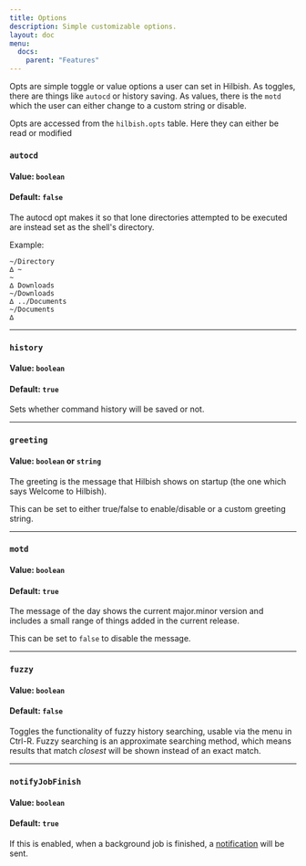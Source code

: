 ```yaml
---
title: Options
description: Simple customizable options.
layout: doc
menu: 
  docs:
    parent: "Features"
---
```


Opts are simple toggle or value options a user can set in Hilbish.
As toggles, there are things like `autocd` or history saving. As values,
there is the `motd` which the user can either change to a custom string or disable.

Opts are accessed from the `hilbish.opts` table. Here they can either
be read or modified

### `autocd`
#### Value: `boolean`
#### Default: `false`

The autocd opt makes it so that lone directories attempted to be executed are
instead set as the shell's directory.

Example:
```
~/Directory                                     
∆ ~
~                                                                             
∆ Downloads
~/Downloads                                                                   
∆ ../Documents
~/Documents                                                                   
∆ 
```

<hr>

### `history`
#### Value: `boolean`
#### Default: `true`
Sets whether command history will be saved or not.

<hr>
	
### `greeting`
#### Value: `boolean` or `string`
The greeting is the message that Hilbish shows on startup
(the one which says Welcome to Hilbish).

This can be set to either true/false to enable/disable or a custom greeting string.

<hr>

### `motd`
#### Value: `boolean`
#### Default: `true`
The message of the day shows the current major.minor version and
includes a small range of things added in the current release.

This can be set to `false` to disable the message.

<hr>

### `fuzzy`
#### Value: `boolean`
#### Default: `false`
Toggles the functionality of fuzzy history searching, usable
via the menu in Ctrl-R. Fuzzy searching is an approximate searching
method, which means results that match *closest* will be shown instead
of an exact match.

<hr>

### `notifyJobFinish`
#### Value: `boolean`
#### Default: `true`
If this is enabled, when a background job is finished,
a [notification](../notifications) will be sent.
